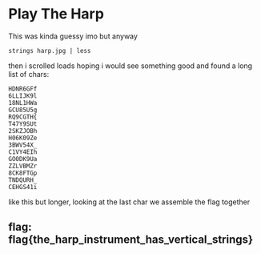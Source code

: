 # Play The Harp

This was kinda guessy imo but anyway

```text
strings harp.jpg | less
```

then i scrolled loads hoping i would see something good and found a long list of chars:

```text
HDNR6GFf
6LLIJK9l
18NL1HWa
GCU85U5g
RQ9CGTH{
T47Y9SUt
2SKZJOBh
H06K09Ze
3BWV54X_
C1VY4EIh
GO0DK9Ua
ZZLVBMZr
8CK8FTGp
TNDQURH_
CEHGS41i
```

like this but longer, looking at the last char we assemble the flag together

## flag: flag{the\_harp\_instrument\_has\_vertical\_strings}

